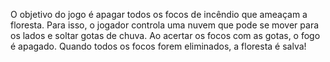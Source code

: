 O objetivo do jogo é apagar todos os focos de incêndio que ameaçam a floresta. Para isso, o jogador controla uma nuvem que pode se mover para os lados e soltar gotas de chuva. Ao acertar os focos com as gotas, o fogo é apagado. Quando todos os focos forem eliminados, a floresta é salva!
